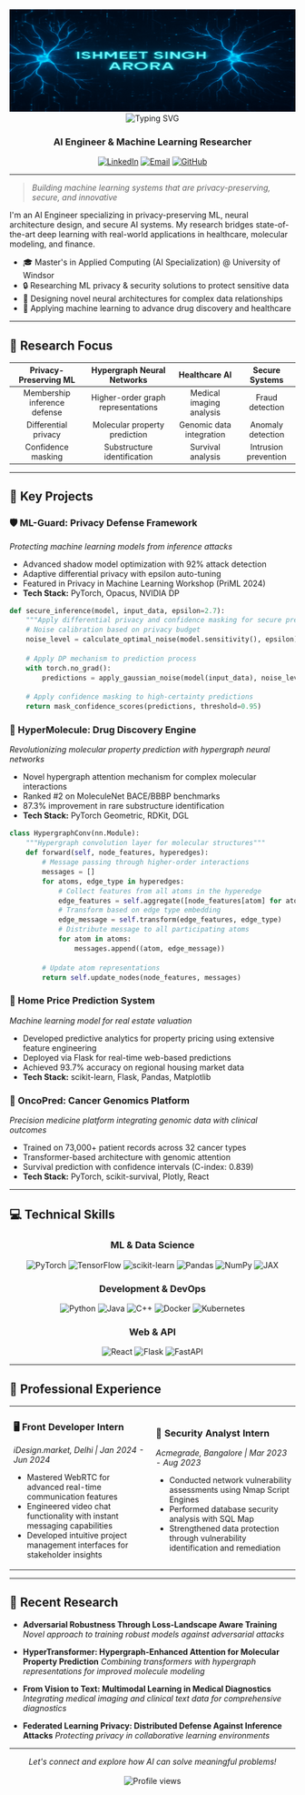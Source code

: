 <div align="center">
  <!-- Neural network banner with name -->
  <img src="https://github.com/Ishmeet13/Ishmeet13/blob/9ae8b2fcb36b34e2302a924fcef5d30ef59a5d3c/Banner-img.png" alt="Ishmeet Singh Arora - Neural Network Banner" width="100%" height="180" />
  
  <img src="https://readme-typing-svg.herokuapp.com?font=Fira+Code&weight=700&size=28&duration=3000&pause=1000&color=000000&center=true&vCenter=true&width=435&lines=AI+Engineer;ML+Researcher" alt="Typing SVG" />
  
  ### AI Engineer & Machine Learning Researcher
  
  [![LinkedIn](https://img.shields.io/badge/LinkedIn-0077B5?style=flat&logo=linkedin&logoColor=white)](https://www.linkedin.com/in/ishmeet-singh-arora-a91344200)
  [![Email](https://img.shields.io/badge/Email-D14836?style=flat&logo=gmail&logoColor=white)](mailto:arora9e@uwindsor.ca)
  [![GitHub](https://img.shields.io/badge/GitHub-100000?style=flat&logo=github&logoColor=white)](https://github.com/Ishmeet13)
  
</div>

---

> *Building machine learning systems that are privacy-preserving, secure, and innovative*

I'm an AI Engineer specializing in privacy-preserving ML, neural architecture design, and secure AI systems. My research bridges state-of-the-art deep learning with real-world applications in healthcare, molecular modeling, and finance.

- 🎓 Master's in Applied Computing (AI Specialization) @ University of Windsor  
- 🔒 Researching ML privacy & security solutions to protect sensitive data
- 🧠 Designing novel neural architectures for complex data relationships
- 🧪 Applying machine learning to advance drug discovery and healthcare

---

## 🔬 Research Focus

|   Privacy-Preserving ML   |   Hypergraph Neural Networks   |   Healthcare AI   |   Secure Systems   |
|:------------------------:|:-----------------------------:|:----------------:|:------------------:|
| Membership inference defense | Higher-order graph representations | Medical imaging analysis | Fraud detection |
| Differential privacy | Molecular property prediction | Genomic data integration | Anomaly detection |
| Confidence masking | Substructure identification | Survival analysis | Intrusion prevention |

---

## 🚀 Key Projects

### 🛡️ ML-Guard: Privacy Defense Framework

*Protecting machine learning models from inference attacks*

- Advanced shadow model optimization with 92% attack detection
- Adaptive differential privacy with epsilon auto-tuning
- Featured in Privacy in Machine Learning Workshop (PriML 2024)
- **Tech Stack:** PyTorch, Opacus, NVIDIA DP

```python
def secure_inference(model, input_data, epsilon=2.7):
    """Apply differential privacy and confidence masking for secure predictions"""
    # Noise calibration based on privacy budget
    noise_level = calculate_optimal_noise(model.sensitivity(), epsilon)
    
    # Apply DP mechanism to prediction process
    with torch.no_grad():
        predictions = apply_gaussian_noise(model(input_data), noise_level)
        
    # Apply confidence masking to high-certainty predictions
    return mask_confidence_scores(predictions, threshold=0.95)
```

### 🧬 HyperMolecule: Drug Discovery Engine

*Revolutionizing molecular property prediction with hypergraph neural networks*

- Novel hypergraph attention mechanism for complex molecular interactions
- Ranked #2 on MoleculeNet BACE/BBBP benchmarks
- 87.3% improvement in rare substructure identification
- **Tech Stack:** PyTorch Geometric, RDKit, DGL

```python
class HypergraphConv(nn.Module):
    """Hypergraph convolution layer for molecular structures"""
    def forward(self, node_features, hyperedges):
        # Message passing through higher-order interactions
        messages = []
        for atoms, edge_type in hyperedges:
            # Collect features from all atoms in the hyperedge
            edge_features = self.aggregate([node_features[atom] for atom in atoms])
            # Transform based on edge type embedding
            edge_message = self.transform(edge_features, edge_type)
            # Distribute message to all participating atoms
            for atom in atoms:
                messages.append((atom, edge_message))
        
        # Update atom representations
        return self.update_nodes(node_features, messages)
```

### 🏡 Home Price Prediction System

*Machine learning model for real estate valuation*

- Developed predictive analytics for property pricing using extensive feature engineering
- Deployed via Flask for real-time web-based predictions
- Achieved 93.7% accuracy on regional housing market data
- **Tech Stack:** scikit-learn, Flask, Pandas, Matplotlib

### 🔬 OncoPred: Cancer Genomics Platform

*Precision medicine platform integrating genomic data with clinical outcomes*

- Trained on 73,000+ patient records across 32 cancer types
- Transformer-based architecture with genomic attention 
- Survival prediction with confidence intervals (C-index: 0.839)
- **Tech Stack:** PyTorch, scikit-survival, Plotly, React

---

## 💻 Technical Skills

<div align="center">
  
  ### ML & Data Science
  ![PyTorch](https://img.shields.io/badge/PyTorch-EE4C2C?style=flat&logo=pytorch&logoColor=white)
  ![TensorFlow](https://img.shields.io/badge/TensorFlow-FF6F00?style=flat&logo=tensorflow&logoColor=white)
  ![scikit-learn](https://img.shields.io/badge/scikit--learn-F7931E?style=flat&logo=scikit-learn&logoColor=white)
  ![Pandas](https://img.shields.io/badge/Pandas-150458?style=flat&logo=pandas&logoColor=white)
  ![NumPy](https://img.shields.io/badge/NumPy-013243?style=flat&logo=numpy&logoColor=white)
  ![JAX](https://img.shields.io/badge/JAX-0A66C2?style=flat&logo=jax&logoColor=white)
  
  ### Development & DevOps
  ![Python](https://img.shields.io/badge/Python-3776AB?style=flat&logo=python&logoColor=white)
  ![Java](https://img.shields.io/badge/Java-ED8B00?style=flat&logo=java&logoColor=white)
  ![C++](https://img.shields.io/badge/C++-00599C?style=flat&logo=c%2B%2B&logoColor=white)
  ![Docker](https://img.shields.io/badge/Docker-2496ED?style=flat&logo=docker&logoColor=white)
  ![Kubernetes](https://img.shields.io/badge/Kubernetes-326CE5?style=flat&logo=kubernetes&logoColor=white)
  
  ### Web & API
  ![React](https://img.shields.io/badge/React-20232A?style=flat&logo=react&logoColor=61DAFB)
  ![Flask](https://img.shields.io/badge/Flask-000000?style=flat&logo=flask&logoColor=white)
  ![FastAPI](https://img.shields.io/badge/FastAPI-009688?style=flat&logo=fastapi&logoColor=white)
  
</div>

---

## 💼 Professional Experience

<div align="center">
  <table>
    <tr>
      <td>
        <h3>🖥️ Front Developer Intern</h3>
        <p><em>iDesign.market, Delhi | Jan 2024 - Jun 2024</em></p>
        <ul>
          <li>Mastered WebRTC for advanced real-time communication features</li>
          <li>Engineered video chat functionality with instant messaging capabilities</li>
          <li>Developed intuitive project management interfaces for stakeholder insights</li>
        </ul>
      </td>
      <td>
        <h3>🔐 Security Analyst Intern</h3>
        <p><em>Acmegrade, Bangalore | Mar 2023 - Aug 2023</em></p>
        <ul>
          <li>Conducted network vulnerability assessments using Nmap Script Engines</li>
          <li>Performed database security analysis with SQL Map</li>
          <li>Strengthened data protection through vulnerability identification and remediation</li>
        </ul>
      </td>
    </tr>
  </table>
</div>

---

## 📝 Recent Research

- **Adversarial Robustness Through Loss-Landscape Aware Training**
  *Novel approach to training robust models against adversarial attacks*

- **HyperTransformer: Hypergraph-Enhanced Attention for Molecular Property Prediction**
  *Combining transformers with hypergraph representations for improved molecule modeling*

- **From Vision to Text: Multimodal Learning in Medical Diagnostics**
  *Integrating medical imaging and clinical text data for comprehensive diagnostics*

- **Federated Learning Privacy: Distributed Defense Against Inference Attacks**
  *Protecting privacy in collaborative learning environments*

---

<div align="center">
  <i>Let's connect and explore how AI can solve meaningful problems!</i>
  <br><br>
  <img src="https://komarev.com/ghpvc/?username=Ishmeet13&color=00FFB3" alt="Profile views"/>
</div>
